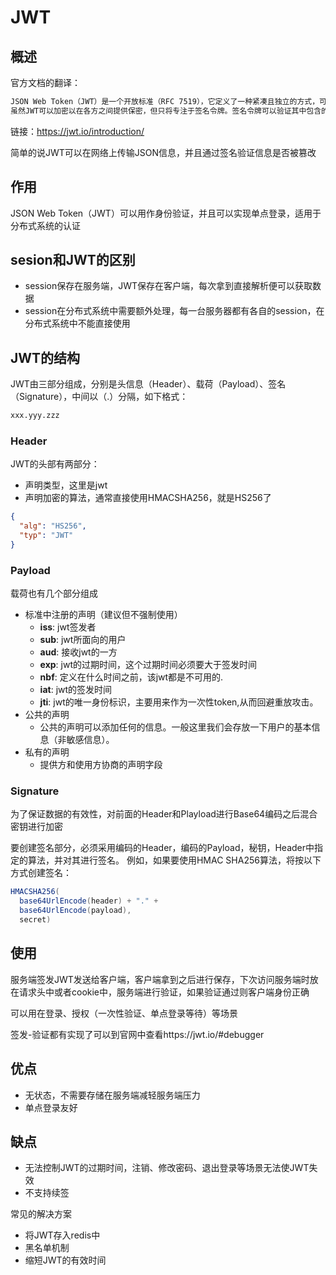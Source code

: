 # JWT

## 概述

官方文档的翻译：

```txt
JSON Web Token（JWT）是一个开放标准（RFC 7519），它定义了一种紧凑且独立的方式，可以在各方之间作为JSON对象安全地传输信息。此信息可以通过数字签名进行验证和信任。JWT可以使用秘密（使用HMAC算法）或使用RSA或ECDSA的公钥/私钥对进行签名。
虽然JWT可以加密以在各方之间提供保密，但只将专注于签名令牌。签名令牌可以验证其中包含的声明的完整性，而加密令牌则隐藏其他方的声明。当使用公钥/私钥对签署令牌时，签名还证明只有持有私钥的一方是签署私钥的一方。
```

链接：https://jwt.io/introduction/

简单的说JWT可以在网络上传输JSON信息，并且通过签名验证信息是否被篡改

## 作用

JSON Web Token（JWT）可以用作身份验证，并且可以实现单点登录，适用于分布式系统的认证

## sesion和JWT的区别

- session保存在服务端，JWT保存在客户端，每次拿到直接解析便可以获取数据
- session在分布式系统中需要额外处理，每一台服务器都有各自的session，在分布式系统中不能直接使用

## JWT的结构

JWT由三部分组成，分别是头信息（Header）、载荷（Payload）、签名（Signature），中间以（.）分隔，如下格式：

```txt
xxx.yyy.zzz
```

### Header

JWT的头部有两部分：

- 声明类型，这里是jwt
- 声明加密的算法，通常直接使用HMACSHA256，就是HS256了

```json
{
  "alg": "HS256",
  "typ": "JWT"
}
```

### Payload

载荷也有几个部分组成

- 标准中注册的声明（建议但不强制使用）
  - **iss**: jwt签发者
  - **sub**: jwt所面向的用户
  - **aud**: 接收jwt的一方
  - **exp**: jwt的过期时间，这个过期时间必须要大于签发时间
  - **nbf**: 定义在什么时间之前，该jwt都是不可用的.
  - **iat**: jwt的签发时间
  - **jti**: jwt的唯一身份标识，主要用来作为一次性token,从而回避重放攻击。
- 公共的声明
  - 公共的声明可以添加任何的信息。一般这里我们会存放一下用户的基本信息（非敏感信息）。
- 私有的声明
  - 提供方和使用方协商的声明字段

### Signature

为了保证数据的有效性，对前面的Header和Playload进行Base64编码之后混合密钥进行加密

要创建签名部分，必须采用编码的Header，编码的Payload，秘钥，Header中指定的算法，并对其进行签名。
例如，如果要使用HMAC SHA256算法，将按以下方式创建签名：

```java
HMACSHA256(
  base64UrlEncode(header) + "." +
  base64UrlEncode(payload),
  secret)
```

## 使用

服务端签发JWT发送给客户端，客户端拿到之后进行保存，下次访问服务端时放在请求头中或者cookie中，服务端进行验证，如果验证通过则客户端身份正确

可以用在登录、授权（一次性验证、单点登录等待）等场景

签发-验证都有实现了可以到官网中查看https://jwt.io/#debugger

## 优点

- 无状态，不需要存储在服务端减轻服务端压力
- 单点登录友好

## 缺点

- 无法控制JWT的过期时间，注销、修改密码、退出登录等场景无法使JWT失效
- 不支持续签

常见的解决方案

- 将JWT存入redis中
- 黑名单机制
- 缩短JWT的有效时间

